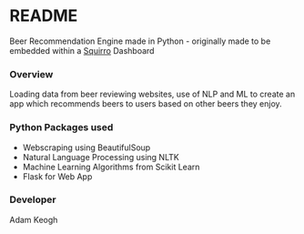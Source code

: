 # README #

Beer Recommendation Engine made in Python - originally made to be embedded within a [Squirro](https://squirro.com/) Dashboard

### Overview ###

Loading data from beer reviewing websites, use of NLP and ML to create an app which recommends beers to users based on other beers they enjoy. 

### Python Packages used ###

* Webscraping using BeautifulSoup
* Natural Language Processing using NLTK
* Machine Learning Algorithms from Scikit Learn
* Flask for Web App

### Developer ###

Adam Keogh
